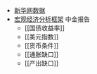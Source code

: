 - [新华网数据](http://dc.xinhua08.com/)
- [宏观经济分析框架](https://app.yinxiang.com/shard/s63/nl/13797828/157bd57c-636a-4339-894a-9b128db24640/)  中金报告
    - [[国债收益率]]
    - [[美元指数]]
    - [[货币条件]]
    - [[通胀缺口]]
    - [[产出缺口]]

